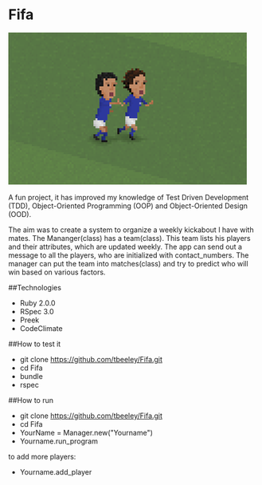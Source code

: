 Fifa
====

![Picture](./assets/tardelli1.png)

A fun project, it has improved my knowledge of Test Driven Development (TDD), Object-Oriented Programming (OOP) and Object-Oriented Design (OOD).

The aim was to create a system to organize a weekly kickabout I have with mates. The Mananger(class) has a team(class). This team lists his players and their attributes, which are updated weekly. The app can send out a message to all the players, who are initialized with contact_numbers. The manager can put the team into matches(class) and try to predict who will win based on various factors. 

##Technologies

- Ruby 2.0.0
- RSpec 3.0
- Preek
- CodeClimate 

##How to test it

- git clone https://github.com/tbeeley/Fifa.git
- cd Fifa
- bundle
- rspec

##How to run

- git clone https://github.com/tbeeley/Fifa.git
- cd Fifa
- YourName = Manager.new("Yourname")
- Yourname.run_program

to add more players:
- Yourname.add_player


